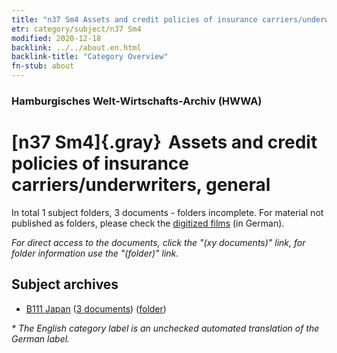 ```yaml
---
title: "n37 Sm4 Assets and credit policies of insurance carriers/underwriters, general"
etr: category/subject/n37 Sm4
modified: 2020-12-18
backlink: ../../about.en.html
backlink-title: "Category Overview"
fn-stub: about
---
```


### Hamburgisches Welt-Wirtschafts-Archiv (HWWA)
# [n37 Sm4]{.gray}&#8201; Assets and credit policies of insurance carriers/underwriters, general&#160; 





In total 1 subject folders, 3 documents - folders incomplete.
For material not published as folders, please check the [digitized films](/film/h1_sh) (in German).

_For direct access to the documents, click the "(xy documents)" link, for folder information use the "(folder)" link._

## Subject archives


- [B111 Japan](../../../geo/about.en.html#B111) (<a href="https://dfg-viewer.de/show/?tx_dlf[id]=https://pm20.zbw.eu/mets/sh/1412xx/141272/1457xx/145727/public.mets.en.xml" target="_blank">3 documents</a>) ([folder](http://purl.org/pressemappe20/folder/sh/141272,145727))


_* The English category label is an unchecked automated translation of the German label._

